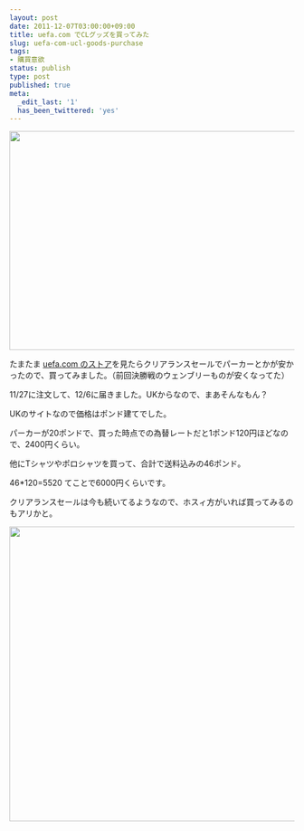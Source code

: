 ```yaml
---
layout: post
date: 2011-12-07T03:00:00+09:00
title: uefa.com でCLグッズを買ってみた
slug: uefa-com-ucl-goods-purchase
tags:
- 購買意欲
status: publish
type: post
published: true
meta:
  _edit_last: '1'
  has_been_twittered: 'yes'
---
```

<a href="http://wo.skr.jp/images/uploads/2011/12/screenshot-cl.png"><img src="http://wo.skr.jp/images/uploads/2011/12/screenshot-cl-1024x640.png" alt="" title="screenshot-cl" width="620" height="387" class="alignnone size-large wp-image-421" /></a>

たまたま <a href="http://store.uefa.com/stores/uefa/default.aspx">uefa.com のストア</a>を見たらクリアランスセールでパーカーとかが安かったので、買ってみました。（前回決勝戦のウェンブリーものが安くなってた）

11/27に注文して、12/6に届きました。UKからなので、まあそんなもん？

UKのサイトなので価格はポンド建てでした。

パーカーが20ポンドで、買った時点での為替レートだと1ポンド120円ほどなので、2400円くらい。

他にTシャツやポロシャツを買って、合計で送料込みの46ポンド。

46*120=5520 てことで6000円くらいです。

クリアランスセールは今も続いてるようなので、ホスィ方がいれば買ってみるのもアリかと。

<a href="http://wo.skr.jp/images/uploads/2011/12/window-grab.png"><img src="http://wo.skr.jp/images/uploads/2011/12/window-grab-1024x861.png" alt="" title="window-grab" width="620" height="521" class="alignnone size-large wp-image-422" /></a>
